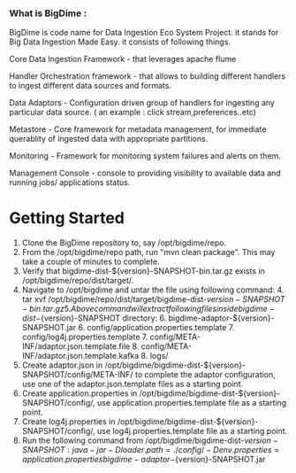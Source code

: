 ### What is BigDime  : 
BigDime is code name for Data Ingestion Eco System Project. it stands for Big Data Ingestion Made Easy. it consists of following things.

Core Data Ingestion Framework - that leverages apache flume 

Handler Orchestration framework  - that allows to building different handlers to ingest different data sources and formats.

Data Adaptors - Configuration  driven group of handlers for ingesting any particular data source. ( an example :  click stream,preferences..etc)

Metastore  - Core framework for metadata management, for immediate querablity of ingested data with appropriate partitions.

Monitoring - Framework for monitoring  system failures and alerts on them.

Management Console - console to providing visibility to available data and running jobs/ applications status.

Getting Started
=======

1. Clone the BigDime repository to, say /opt/bigdime/repo.
2. From the /opt/bigdime/repo path, run "mvn clean package". This may take a couple of minutes to complete.
3. Verify that bigdime-dist-${version}-SNAPSHOT-bin.tar.gz exists in /opt/bigdime/repo/dist/target/.
4. Navigate to /opt/bigdime and untar the file using following command:
	4. tar xvf /opt/bigdime/repo/dist/target/bigdime-dist-${version}-SNAPSHOT-bin.tar.gz
	5. Above command will extract following files inside bigdime-dist-${version}-SNAPSHOT directory:
		6. bigdime-adaptor-${version}-SNAPSHOT.jar
		6. config/application.properties.template
		7. config/log4j.properties.template
		7. config/META-INF/adaptor.json.template.file
		8. config/META-INF/adaptor.json.template.kafka
		8. logs/
9. Create adaptor.json in /opt/bigdime/bigdime-dist-${version}-SNAPSHOT/config/META-INF/ to complete the adaptor configuration, use one of the adaptor.json.template files as a starting point.
10. Create application.properties in /opt/bigdime/bigdime-dist-${version}-SNAPSHOT/config/, use application.properties.template file as a starting point.
11. Create log4j.properties in /opt/bigdime/bigdime-dist-${version}-SNAPSHOT/config/, use log4j.properties.template file as a starting point.
12. Run the following command from /opt/bigdime/bigdime-dist-${version}-SNAPSHOT:
java -jar -Dloader.path=./config/ -Denv.properties=application.properties bigdime-adaptor-${version}-SNAPSHOT.jar

